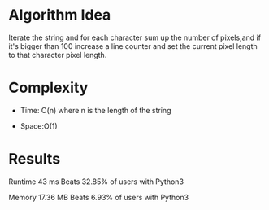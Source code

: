 # Algorithm Idea

Iterate the string and for each character sum up the number of pixels,and if it's bigger than 100 increase a line counter and set the current pixel length to that character pixel length.

# Complexity

- Time: O(n) where n is the length of the string

- Space:O(1)

# Results


Runtime
43
ms
Beats
32.85%
of users with Python3

Memory
17.36
MB
Beats
6.93%
of users with Python3
